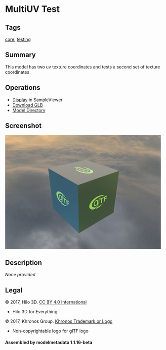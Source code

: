 # MultiUV Test

## Tags

[core](../../Models-core.md), [testing](../../Models-testing.md)

## Summary

This model has two uv texture coordinates and tests a second set of texture coordinates.

## Operations

* [Display](https://github.khronos.org/glTF-Sample-Viewer-Release/?model=https://raw.GithubUserContent.com/KhronosGroup/glTF-Sample-Assets/main/./Models/MultiUVTest/glTF-Binary/MultiUVTest.glb) in SampleViewer
* [Download GLB](https://raw.GithubUserContent.com/KhronosGroup/glTF-Sample-Assets/main/./Models/MultiUVTest/glTF-Binary/MultiUVTest.glb)
* [Model Directory](./)

## Screenshot

![screenshot](screenshot/screenshot.jpg)

## Description

_None provided._

## Legal

&copy; 2017, Hilo 3D. [CC BY 4.0 International](https://creativecommons.org/licenses/by/4.0/legalcode)

 - Hilo 3D for Everything

&copy; 2017, Khronos Group. [Khronos Trademark or Logo]()

 - Non-copyrightable logo for glTF logo

#### Assembled by modelmetadata 1.1.16-beta